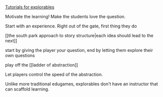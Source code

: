 [Tutorials for explorables](https://explorabl.es/tutorials/)

Motivate the learning! Make the students love the question.

Start with an experience. Right out of the gate, first thing they do

[[the south park approach to story structure|each idea should lead to the next]]

start by giving the player your question, end by letting them explore their own questions

play off the [[ladder of abstraction]]

Let players control the speed of the abstraction.

Unlike more traditional edugames, explorables don't have an instructor that can scaffold learning.
